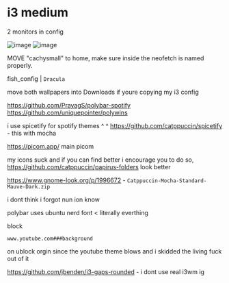 # i3  medium
2 monitors in config

![image](https://github.com/user-attachments/assets/ddc50282-5ba0-4f1a-876d-80b5011f090a)
![image](https://github.com/user-attachments/assets/2f970f3d-0c04-4cae-b915-eb78966935aa)


MOVE "cachysmall" to home, make sure inside the neofetch is named properly.

fish_config | ```Dracula``` 

move both wallpapers into Downloads if youre copying my i3 config

https://github.com/PrayagS/polybar-spotify https://github.com/uniquepointer/polywins

i use spicetify for spotify themes 
^    ^
https://github.com/catppuccin/spicetify - this with mocha

https://picom.app/ main picom

my icons suck and if you can find better i encourage you to do so,
https://github.com/catppuccin/papirus-folders look better

https://www.gnome-look.org/p/1996672 - ```Catppuccin-Mocha-Standard-Mauve-Dark.zip```

i dont think i forgot nun ion know

polybar uses ubuntu nerd font < literally everthing

block 

```www.youtube.com###background```

on ublock orgin since the youtube theme blows and i skidded the living fuck out of it

https://github.com/jbenden/i3-gaps-rounded - i dont use real i3wm ig
